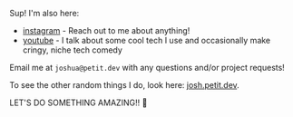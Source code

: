 Sup! I'm also here:

- [instagram](https://www.instagram.com/josh.petitma/) - Reach out to me about anything!
- [youtube](https://www.youtube.com/channel/UClo6j1DhtvHIKBPcsmCgWlg) - I talk about some cool tech I use and occasionally make cringy, niche tech comedy

Email me at `joshua@petit.dev` with any questions and/or project requests!

To see the other random things I do, look here: [josh.petit.dev](https://josh.petit.dev).

LET'S DO SOMETHING AMAZING!! 🥳
